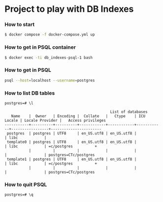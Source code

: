 # Project to play with DB Indexes

### How to start

```sh
$ docker compose -f docker-compose.yml up
```

### How to get in PSQL container

```sh
$ docker exec -ti db_indexes-psql-1 bash
```

### How to get in PSQL

```sh
psql --host=localhost --username=postgres
```

### How to list DB tables

```psql
postgres=# \l
```

```
                                                List of databases
   Name    |  Owner   | Encoding |  Collate   |   Ctype    | ICU Locale | Locale Provider |   Access privileges
-----------+----------+----------+------------+------------+------------+-----------------+-----------------------
 postgres  | postgres | UTF8     | en_US.utf8 | en_US.utf8 |            | libc            |
 template0 | postgres | UTF8     | en_US.utf8 | en_US.utf8 |            | libc            | =c/postgres          +
           |          |          |            |            |            |                 | postgres=CTc/postgres
 template1 | postgres | UTF8     | en_US.utf8 | en_US.utf8 |            | libc            | =c/postgres          +
           |          |          |            |            |            |                 | postgres=CTc/postgres
```

### How to quit PSQL

```
postgres=# \q
```
